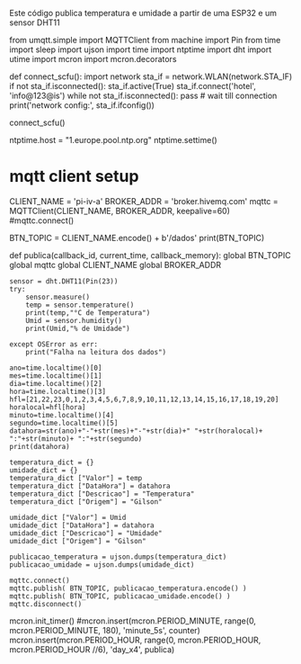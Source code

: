 Este código publica temperatura e umidade a partir de uma ESP32 e um sensor DHT11

from umqtt.simple import MQTTClient
from machine import Pin
from time import sleep
import ujson
import time
import ntptime
import dht
import utime
import mcron
import mcron.decorators

def connect_scfu():
    import network
    sta_if = network.WLAN(network.STA_IF)
    if not sta_if.isconnected():
        sta_if.active(True)
        sta_if.connect('hotel', 'info@123@is')
        while not sta_if.isconnected():
            pass # wait till connection
    print('network config:', sta_if.ifconfig())
    
connect_scfu()

ntptime.host = "1.europe.pool.ntp.org"
ntptime.settime()

# mqtt client setup
CLIENT_NAME = 'pi-iv-a'
BROKER_ADDR = 'broker.hivemq.com'
mqttc = MQTTClient(CLIENT_NAME, BROKER_ADDR, keepalive=60)
#mqttc.connect()

BTN_TOPIC = CLIENT_NAME.encode() + b'/dados'
print(BTN_TOPIC)


def publica(callback_id, current_time, callback_memory):
    global BTN_TOPIC
    global mqttc
    global CLIENT_NAME
    global BROKER_ADDR
    
    sensor = dht.DHT11(Pin(23))
    try:
        sensor.measure()
        temp = sensor.temperature()
        print(temp,"°C de Temperatura")
        Umid = sensor.humidity()
        print(Umid,"% de Umidade")
        
    except OSError as err:
        print("Falha na leitura dos dados")
          
    ano=time.localtime()[0]
    mes=time.localtime()[1]
    dia=time.localtime()[2]
    hora=time.localtime()[3]
    hfl=[21,22,23,0,1,2,3,4,5,6,7,8,9,10,11,12,13,14,15,16,17,18,19,20]
    horalocal=hfl[hora]
    minuto=time.localtime()[4]
    segundo=time.localtime()[5]
    datahora=str(ano)+"-"+str(mes)+"-"+str(dia)+" "+str(horalocal)+ ":"+str(minuto)+ ":"+str(segundo)
    print(datahora)
  
    temperatura_dict = {}
    umidade_dict = {}
    temperatura_dict ["Valor"] = temp
    temperatura_dict ["DataHora"] = datahora
    temperatura_dict ["Descricao"] = "Temperatura"
    temperatura_dict ["Origem"] = "Gilson"

    umidade_dict ["Valor"] = Umid
    umidade_dict ["DataHora"] = datahora
    umidade_dict ["Descricao"] = "Umidade"
    umidade_dict ["Origem"] = "Gilson"

    publicacao_temperatura = ujson.dumps(temperatura_dict)
    publicacao_umidade = ujson.dumps(umidade_dict)

    mqttc.connect()
    mqttc.publish( BTN_TOPIC, publicacao_temperatura.encode() )
    mqttc.publish( BTN_TOPIC, publicacao_umidade.encode() )
    mqttc.disconnect()
  
mcron.init_timer()
#mcron.insert(mcron.PERIOD_MINUTE, range(0, mcron.PERIOD_MINUTE, 180), 'minute_5s', counter)
mcron.insert(mcron.PERIOD_HOUR, range(0, mcron.PERIOD_HOUR, mcron.PERIOD_HOUR //6), 'day_x4', publica)


